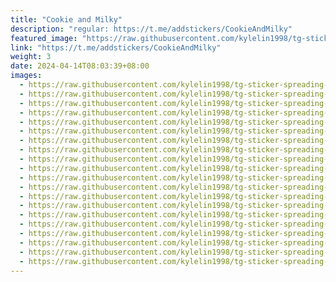 ```yaml
---
title: "Cookie and Milky"
description: "regular: https://t.me/addstickers/CookieAndMilky"
featured_image: "https://raw.githubusercontent.com/kylelin1998/tg-sticker-spreading-worldwide-images/main/img/b9cb863b-ed21-4860-ba23-fc9aa1226a5d.jpg"
link: "https://t.me/addstickers/CookieAndMilky"
weight: 3
date: 2024-04-14T08:03:39+08:00
images:
  - https://raw.githubusercontent.com/kylelin1998/tg-sticker-spreading-worldwide-images/main/img/b9cb863b-ed21-4860-ba23-fc9aa1226a5d.jpg
  - https://raw.githubusercontent.com/kylelin1998/tg-sticker-spreading-worldwide-images/main/img/ce887179-5756-486a-ba39-a7a55eec27b3.jpg
  - https://raw.githubusercontent.com/kylelin1998/tg-sticker-spreading-worldwide-images/main/img/96951648-1cde-4752-8593-7215596a65a1.jpg
  - https://raw.githubusercontent.com/kylelin1998/tg-sticker-spreading-worldwide-images/main/img/09442011-18bb-4fe7-a407-a24201a57ea3.jpg
  - https://raw.githubusercontent.com/kylelin1998/tg-sticker-spreading-worldwide-images/main/img/1745b73b-ba32-424f-935a-188763e0b72f.jpg
  - https://raw.githubusercontent.com/kylelin1998/tg-sticker-spreading-worldwide-images/main/img/12840316-85b9-4cea-96d0-f84b8f719f1a.jpg
  - https://raw.githubusercontent.com/kylelin1998/tg-sticker-spreading-worldwide-images/main/img/9d132431-ed00-4109-a37f-d7d06956ac79.jpg
  - https://raw.githubusercontent.com/kylelin1998/tg-sticker-spreading-worldwide-images/main/img/d596a81f-3ac1-4b37-a3ac-d0410d09eecc.jpg
  - https://raw.githubusercontent.com/kylelin1998/tg-sticker-spreading-worldwide-images/main/img/daeab8ee-1af5-4b79-9bff-5f5b8c78b5e0.jpg
  - https://raw.githubusercontent.com/kylelin1998/tg-sticker-spreading-worldwide-images/main/img/b3b6f801-d7bb-46df-9416-a1342ee0cd6e.jpg
  - https://raw.githubusercontent.com/kylelin1998/tg-sticker-spreading-worldwide-images/main/img/a1b232a1-2203-449b-b8cb-7d5eddd0a895.jpg
  - https://raw.githubusercontent.com/kylelin1998/tg-sticker-spreading-worldwide-images/main/img/8d694384-bc4c-4850-943c-52fc91bb1a87.jpg
  - https://raw.githubusercontent.com/kylelin1998/tg-sticker-spreading-worldwide-images/main/img/05d690f0-7f8e-4fc7-ad78-2850fea4a192.jpg
  - https://raw.githubusercontent.com/kylelin1998/tg-sticker-spreading-worldwide-images/main/img/5b6cfb93-0a4e-4934-b1d5-28ae75521533.jpg
  - https://raw.githubusercontent.com/kylelin1998/tg-sticker-spreading-worldwide-images/main/img/ba582d26-5fe4-42f9-b7e5-c28927158d51.jpg
  - https://raw.githubusercontent.com/kylelin1998/tg-sticker-spreading-worldwide-images/main/img/d8a9e1af-ca4f-401b-9931-1eae93c97abd.jpg
  - https://raw.githubusercontent.com/kylelin1998/tg-sticker-spreading-worldwide-images/main/img/05427972-70ee-4c15-8d26-e1474ae1df93.jpg
  - https://raw.githubusercontent.com/kylelin1998/tg-sticker-spreading-worldwide-images/main/img/e3ed6a9d-2442-4f89-889b-2c3f9c0a82d3.jpg
  - https://raw.githubusercontent.com/kylelin1998/tg-sticker-spreading-worldwide-images/main/img/0bd094ed-45db-44fd-9f22-ab2496c95bd3.jpg
  - https://raw.githubusercontent.com/kylelin1998/tg-sticker-spreading-worldwide-images/main/img/1a9baaae-fdaa-466e-b839-0bbef745b19f.jpg
---
```


